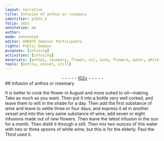 ```yaml
---
layout: narrative
title: Infusion of anthos or rosemary
identifier: p102v_2
folio: 102v
annotation: no
author:
mode: annotated
editor: GR8975 Seminar Participants
rights: Public Domain
purposes: [infusing]
activities: [infusing]
materials: [anthos, rosemary, flower, oil, wine, flowers, water, white wine]
tools: [bottle, vessel, still]
---
```


 <div class="folio" align="center">- - - - - <a href="http://gallica.bnf.fr/ark:/12148/btv1b10500001g/f210.image" target="_blank">102v</a> - - - - - </div>  
## Infusion of <span class="material"><span class="plant">anthos</span></span> or <span class="material"><span class="plant">rosemary</span></span>

 
<span class="activity"></span>It is better to cook the <span class="material"><span class="plant">flower</span></span> in <span class="time">August</span> and more suited to <span class="material">oil</span>—making. Take as much as you want. Then put it into a <span class="tool">bottle</span> very well corked, and leave them to wilt in the shade for a <span class="time">day</span>. Then add the first substance of <span class="material">wine</span> and leave to settle three or four days; and express it all in another <span class="tool">vessel</span> and into this very same substance of <span class="material">wine</span>, add seven or eight infusions made out of new <span class="material"><span class="plant">flowers</span></span>. Then leave the latest infusion in the sun for a <span class="time">month</span>. Then distill it through a <span class="tool">still</span>. Then mix two <span class="unit">ounces</span> of this <span class="material">water</span> with two or three <span class="unit">spoons</span> of <span class="material">white wine</span>; but this is for the elderly. <span class="name">Paul the Third</span> used it.
 